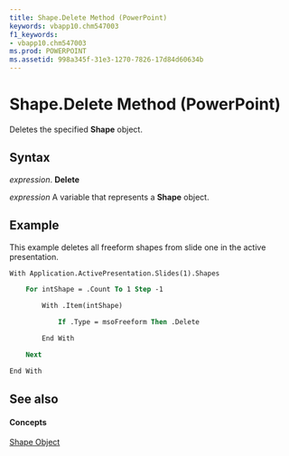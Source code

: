 ```yaml
---
title: Shape.Delete Method (PowerPoint)
keywords: vbapp10.chm547003
f1_keywords:
- vbapp10.chm547003
ms.prod: POWERPOINT
ms.assetid: 998a345f-31e3-1270-7826-17d84d60634b
---
```



# Shape.Delete Method (PowerPoint)

Deletes the specified  **Shape** object.


## Syntax

 _expression_. **Delete**

 _expression_ A variable that represents a **Shape** object.


## Example

This example deletes all freeform shapes from slide one in the active presentation.


```vb
With Application.ActivePresentation.Slides(1).Shapes

    For intShape = .Count To 1 Step -1

        With .Item(intShape)

            If .Type = msoFreeform Then .Delete

        End With

    Next

End With
```


## See also


#### Concepts


[Shape Object](shape-object-powerpoint.md)

